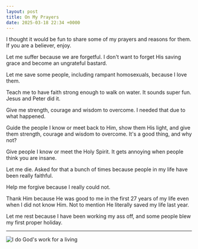 ```yaml
---
layout: post
title: On My Prayers
date: 2025-03-18 22:34 +0000
---
```


I thought it would be fun to share some of my prayers and reasons for them. If you are a believer, enjoy.

Let me suffer because we are forgetful. I don't want to forget His saving grace and become an ungrateful bastard.

Let me save some people, including rampant homosexuals, because I love them.

Teach me to have faith strong enough to walk on water. It sounds super fun. Jesus and Peter did it.

Give me strength, courage and wisdom to overcome. I needed that due to what happened.

Guide the people I know or meet back to Him, show them His light, and give them strength, courage and wisdom to overcome. It's a good thing, and why not?

Give people I know or meet the Holy Spirit. It gets annoying when people think you are insane.

Let me die. Asked for that a bunch of times because people in my life have been really faithful.

Help me forgive because I really could not.

Thank Him because He was good to me in the first 27 years of my life even when I did not know Him. Not to mention He literally saved my life last year.

Let me rest because I have been working my ass off, and some people blew my first proper holiday.

---

![I do God's work for a living](/BepztnnZk7SUyvX6xp.jpg)
